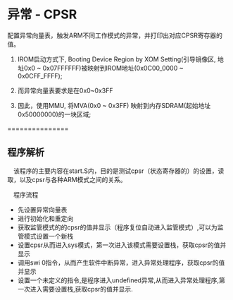 异常 - CPSR
================

配置异常向量表，触发ARM不同工作模式的异常，并打印出对应CPSR寄存器的值。

1. IROM启动方式下, Booting Device Region by XOM Setting(引导镜像区, 地址0x0 ~ 0x07FFFFFF)被映射到IROM地址(0x0C00_0000 ~ 0x0CFF_FFFF);

2. 而异常向量表要求是在0x0~0x3FF

3. 因此，使用MMU, 将MVA(0x0 ~ 0x3FF) 映射到内存SDRAM(起始地址0x50000000)的一块区域;


===============

## 程序解析

&emsp;该程序的主要内容在start.S内，目的是测试cpsr（状态寄存器的）的设置，读取，以及cpsr与各种ARM模式之间的关系。

&emsp;程序流程  
* 先设置异常向量表
* 进行初始化和重定向
* 获取监管模式的的cpsr的值并显示（程序复位自动进入监管模式）,可以为监管模式设置一个新栈
* 设置cpsr从而进入sys模式，第一次进入该模式需要设置栈，获取cpsr的值并显示
* 调用swi 0指令，从而产生软件中断异常，进入异常处理程序，获取cpsr的值并显示
* 设置一个未定义的指令,是程序进入undefined异常,从而进入异常处理程序,第一次进入需要设置栈,获取cpsr的值并显示.
